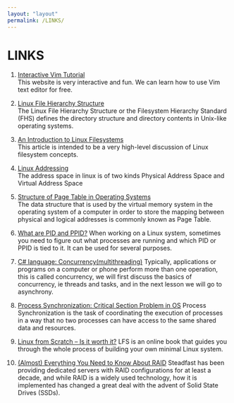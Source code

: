 ```yaml
---
layout: "layout"
permalink: /LINKS/
---
```


# LINKS

1. [Interactive Vim Tutorial](https://www.openvim.com/)<br>
This website is very interactive and fun. We can learn how to use Vim text editor
for free.

2. [Linux File Hierarchy Structure](https://www.geeksforgeeks.org/linux-file-hierarchy-structure/)<br>
The Linux File Hierarchy Structure or the Filesystem Hierarchy Standard (FHS) defines the directory structure and directory contents in Unix-like operating systems.

3. [An Introduction to Linux Filesystems](https://opensource.com/life/16/10/introduction-linux-filesystems)<br>
This article is intended to be a very high-level discussion of Linux filesystem concepts.

4. [Linux Addressing](https://medium.com/@navaneethrvce/linux-addressing-40b35ff4ae4a)<br>
The address space in linux is of two kinds
Physical Address Space and Virtual Address Space

5. [Structure of Page Table in Operating Systems](https://www.studytonight.com/operating-system/structure-of-page-table-in-operating-systems)<br>
The data structure that is used by the virtual memory system in the operating system of a computer in order to store the mapping between physical and logical addresses is commonly known as Page Table.

6. [What are PID and PPID?](https://www.2daygeek.com/check-find-parent-process-id-pid-ppid-linux/)
When working on a Linux system, sometimes you need to figure out what processes are running and which PID or PPID is tied to it. It can be used for several purposes.

7. [C# language: Concurrency(multithreading)](https://medium.com/@sawomirkowalski/c-language-concurrency-multithreading-40103c82284)
Typically, applications or programs on a computer or phone perform more than one operation, this is called concurrency, we will first discuss the basics of concurrency, ie threads and tasks, and in the next lesson we will go to asynchrony.

8. [Process Synchronization: Critical Section Problem in OS](https://www.guru99.com/process-synchronization.html)
Process Synchronization is the task of coordinating the execution of processes in a way that no two processes can have access to the same shared data and resources.

9. [Linux from Scratch – Is it worth it?](https://0xc0decafe.com/linux-from-scratch-is-it-worth-it/)
LFS is an online book that guides you through the whole process of building your own minimal Linux system. 

10. [(Almost) Everything You Need to Know About RAID](https://www.steadfast.net/blog/almost-everything-you-need-know-about-raid)
Steadfast has been providing dedicated servers with RAID configurations for at least a decade, and while RAID is a widely used technology, how it is implemented has changed a great deal with the advent of Solid State Drives (SSDs).
